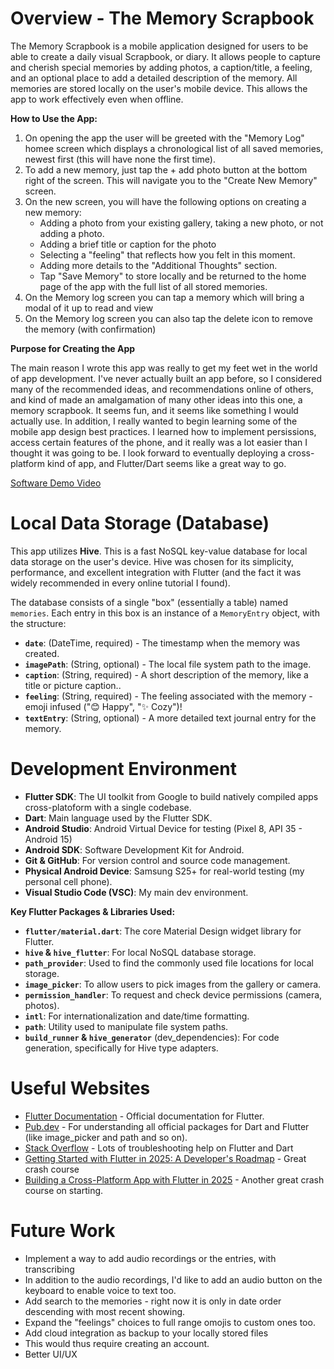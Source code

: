 # Overview - The Memory Scrapbook

The Memory Scrapbook is a mobile application designed for users to be able to create a daily visual Scrapbook, or diary. It allows people to capture and cherish special memories by adding photos, a caption/title, a feeling, and an optional place to add a detailed description of the memory. All memories are stored locally on the user's mobile device. This allows the app to work effectively even when offline.

**How to Use the App:**

1. On opening the app the user will be greeted with the "Memory Log" homee screen which displays a chronological list of all saved memories, newest first (this will have none the first time).
2. To add a new memory, just tap the + add photo button at the bottom right of the screen. This will navigate you to the "Create New Memory" screen.
3. On the new screen, you will have the following options on creating a new memory:
    - Adding a photo from your existing gallery, taking a new photo, or not adding a photo.
    - Adding a brief title or caption for the photo
    - Selecting a "feeling" that reflects how you felt in this moment.
    - Adding more details to the "Additional Thoughts" section.
    - Tap "Save Memory" to store locally and be returned to the home page of the app with the full list of all stored memories.
4. On the Memory log screen you can tap a memory which will bring a modal of it up to read and view
5. On the Memory log screen you can also tap the delete icon to remove the memory (with confirmation)

**Purpose for Creating the App**

The main reason I wrote this app was really to get my feet wet in the world of app development. I've never actually built an app before, so I considered many of the recommended ideas, and recommendations online of others, and kind of made an amalgamation of many other ideas into this one, a memory scrapbook. It seems fun, and it seems like something I would actually use. In addition, I really wanted to begin learning some of the mobile app design best practices. I learned how to implement persissions, access certain features of the phone, and it really was a lot easier than I thought it was going to be. I look forward to eventually deploying a cross-platform kind of app, and Flutter/Dart seems like a great way to go.

[Software Demo Video](http://youtube.link.goes.here)

# Local Data Storage (Database)

This app utilizes **Hive**. This is a fast NoSQL key-value database for local data storage on the user's device. Hive was chosen for its simplicity, performance, and excellent integration with Flutter (and the fact it was widely recommended in every online tutorial I found).

The database consists of a single "box" (essentially a table) named `memories`. Each entry in this box is an instance of a `MemoryEntry` object, with the structure:

*   **`date`**: (DateTime, required) - The timestamp when the memory was created.
*   **`imagePath`**: (String, optional) - The local file system path to the image.
*   **`caption`**: (String, required) - A short description of the memory, like a title or picture caption..
*   **`feeling`**: (String, required) - The feeling associated with the memory - emoji infused ("😊 Happy", "✨ Cozy")!
*   **`textEntry`**: (String, optional) - A more detailed text journal entry for the memory.

# Development Environment

*   **Flutter SDK**: The UI toolkit from Google to build natively compiled apps cross-platoform with a single codebase.
*   **Dart**: Main language used by the Flutter SDK.
*   **Android Studio**: Android Virtual Device for testing (Pixel 8, API 35 - Android 15)
*   **Android SDK**: Software Development Kit for Android.
*   **Git & GitHub**: For version control and source code management.
*   **Physical Android Device**: Samsung S25+ for real-world testing (my personal cell phone).
*   **Visual Studio Code (VSC)**: My main dev environment.

**Key Flutter Packages & Libraries Used:**

*   **`flutter/material.dart`**: The core Material Design widget library for Flutter.
*   **`hive` & `hive_flutter`**: For local NoSQL database storage.
*   **`path_provider`**: Used to find the commonly used file locations for local storage.
*   **`image_picker`**: To allow users to pick images from the gallery or camera.
*   **`permission_handler`**: To request and check device permissions (camera, photos).
*   **`intl`**: For internationalization and date/time formatting.
*   **`path`**: Utility used to manipulate file system paths.
*   **`build_runner` & `hive_generator`** (dev_dependencies): For code generation, specifically for Hive type adapters.

# Useful Websites

* [Flutter Documentation](https://docs.flutter.dev/) - Official documentation for Flutter.
* [Pub.dev](https://pub.dev/) - For understanding all official packages for Dart and Flutter (like image_picker and path and so on).
* [Stack Overflow](https://stackoverflow.com/) - Lots of troubleshooting help on Flutter and Dart
* [Getting Started with Flutter in 2025: A Developer's Roadmap](https://medium.com/@shouravnahid/getting-started-with-flutter-in-2025-a-developers-roadmap-2cb10b4bce49) - Great crash course
* [Building a Cross-Platform App with Flutter in 2025](https://getsetbuild.com/building-a-cross-platform-app-with-flutter-in-2025/) - Another great crash course on starting.

# Future Work

* Implement a way to add audio recordings or the entries, with transcribing
* In addition to the audio recordings, I'd like to add an audio button on the keyboard to enable voice to text too.
* Add search to the memories - right now it is only in date order descending with most recent showing.
* Expand the "feelings" choices to full range omojis to custom ones too.
* Add cloud integration as backup to your locally stored files
* This would thus require creating an account.
* Better UI/UX

